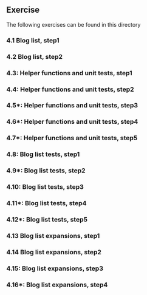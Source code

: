## Exercise

The following exercises can be found in this directory

### 4.1 Blog list, step1

### 4.2 Blog list, step2

### 4.3: Helper functions and unit tests, step1

### 4.4: Helper functions and unit tests, step2

### 4.5*: Helper functions and unit tests, step3

### 4.6*: Helper functions and unit tests, step4

### 4.7*: Helper functions and unit tests, step5

### 4.8: Blog list tests, step1

### 4.9*: Blog list tests, step2

### 4.10: Blog list tests, step3

### 4.11*: Blog list tests, step4

### 4.12*: Blog list tests, step5

### 4.13 Blog list expansions, step1

### 4.14 Blog list expansions, step2

### 4.15: Blog list expansions, step3

### 4.16*: Blog list expansions, step4